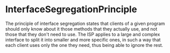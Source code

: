 # InterfaceSegregationPrinciple
The principle of interface segregation states that clients of a given program should only know about it those methods that they actually use, and not those that they don't need to use. The ISP applies to a large and complex interface to split it into smaller and more specific ones, in such a way that each client uses only the one they need, thus being able to ignore the rest.